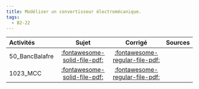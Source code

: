 ```yaml
---
title: Modéliser un convertisseur électromécanique. 
tags:
  - B2-22
---
```

[comment]: <> (Généré automatiquement par make_all_activitess.py, creation_fichiers_activites)

| Activités | Sujet | Corrigé | Sources  | 
| :-------------- | :---: | :-----: | :------: | 
| 50_BancBalafre | [:fontawesome-solid-file-pdf:](http://xpessoles-cpge.fr/pdf/50_BancBalafre_Sujet.pdf) | [:fontawesome-regular-file-pdf:](http://xpessoles-cpge.fr/pdf/50_BancBalafre_Corrige.pdf) | 
| 1023_MCC | [:fontawesome-solid-file-pdf:](http://xpessoles-cpge.fr/pdf/1023_MCC_Sujet.pdf) | [:fontawesome-regular-file-pdf:](http://xpessoles-cpge.fr/pdf/1023_MCC_Corrige.pdf) | 

